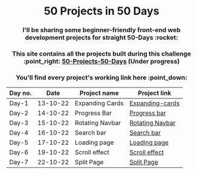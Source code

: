 <h1 align="center">50 Projects in  50 Days</h1>
<h3 align="center">I'll be sharing some beginner-friendly front-end web development projects for straight 50-Days :rocket:</h3>

<h3 align="center">This site contains all the projects built during this challenge :point_right: <a href="https://ashish-khanagwal.github.io/50-projects-50-days">50-Projects-50-Days</a> (<b>Under progress</b>)</h3>

<h3 align="center">You'll find every project's working link here :point_down: </h3>

<div align="center">

| Day no. | Date     | Project name    | Project link                                            |
|---------|----------|-----------------|---------------------------------------------------------|
| Day-1   | 13-10-22 | Expanding Cards | [Expanding-cards](https://expandiing-cards.vercel.app/) |
| Day-2   | 14-10-22 | Progress Bar    | [Progress bar](https://form-progress-bar.vercel.app/)   |
| Day-3   | 15-10-22 | Rotating Navbar | [Rotating Navbar](https://rotating-navbar.vercel.app/)  |
| Day-4   | 16-10-22 | Search bar      | [Search bar](https://search-black.vercel.app/)          |
| Day-5   | 17-10-22 | Loading page    | [Loading page](https://loading-page-eta.vercel.app/)    |
| Day-6   | 19-10-22 | Scroll effect   | [Scroll effect](https://scroll-effect.vercel.app/)      |
| Day-7   | 22-10-22 | Split Page      | [Split Page](https://split-page.vercel.app/)            |

</div>
